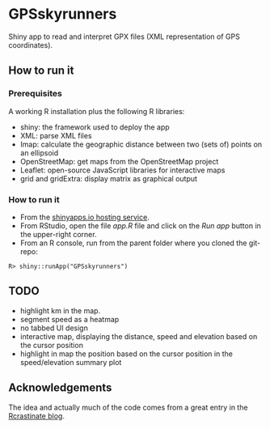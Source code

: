 # GPSskyrunners
Shiny app to read and interpret GPX files (XML representation of GPS coordinates).

## How to run it
### Prerequisites
A working R installation plus the following R libraries:

- shiny: the framework used to deploy the app
- XML: parse XML files
- Imap: calculate the geographic distance between two (sets of) points on an ellipsoid
- OpenStreetMap: get maps from the OpenStreetMap project
- Leaflet: open-source JavaScript libraries for interactive maps
- grid and gridExtra: display matrix as graphical output

### How to run it
- From the [shinyapps.io hosting service](https://ssayols.shinyapps.io/GPSskyrunners).
- From RStudio, open the file *app.R* file and click on the *Run app* button in the upper-right corner.
- From an R console, run from the parent folder where you cloned the git-repo:
```
R> shiny::runApp("GPSskyrunners")
```

## TODO
- highlight km in the map.
- segment speed as a heatmap
- no tabbed UI design
- interactive map, displaying the distance, speed and elevation based on the cursor position
- highlight in map the position based on the cursor position in the speed/elevation summary plot

## Acknowledgements
The idea and actually much of the code comes from a great entry in the [Rcrastinate blog](http://rcrastinate.blogspot.de/2014/09/stay-on-track-plotting-gps-tracks-with-r.html).

